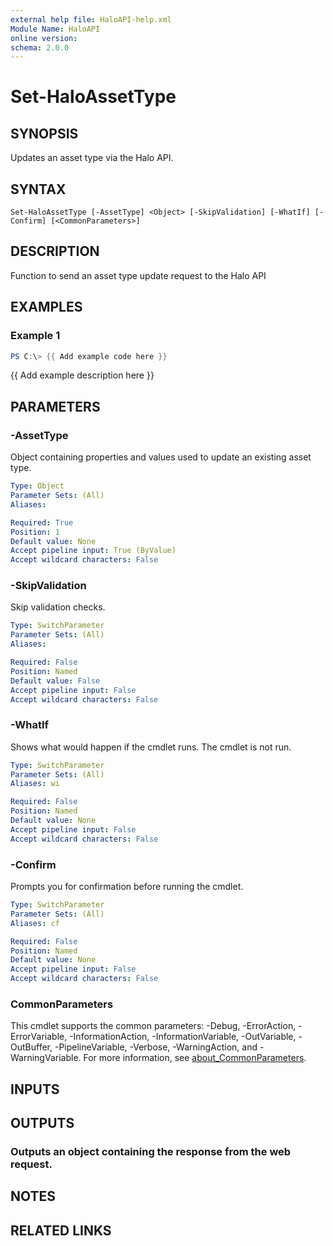 ```yaml
---
external help file: HaloAPI-help.xml
Module Name: HaloAPI
online version:
schema: 2.0.0
---
```


# Set-HaloAssetType

## SYNOPSIS
Updates an asset type via the Halo API.

## SYNTAX

```
Set-HaloAssetType [-AssetType] <Object> [-SkipValidation] [-WhatIf] [-Confirm] [<CommonParameters>]
```

## DESCRIPTION
Function to send an asset type update request to the Halo API

## EXAMPLES

### Example 1
```powershell
PS C:\> {{ Add example code here }}
```

{{ Add example description here }}

## PARAMETERS

### -AssetType
Object containing properties and values used to update an existing asset type.

```yaml
Type: Object
Parameter Sets: (All)
Aliases:

Required: True
Position: 1
Default value: None
Accept pipeline input: True (ByValue)
Accept wildcard characters: False
```

### -SkipValidation
Skip validation checks.

```yaml
Type: SwitchParameter
Parameter Sets: (All)
Aliases:

Required: False
Position: Named
Default value: False
Accept pipeline input: False
Accept wildcard characters: False
```

### -WhatIf
Shows what would happen if the cmdlet runs.
The cmdlet is not run.

```yaml
Type: SwitchParameter
Parameter Sets: (All)
Aliases: wi

Required: False
Position: Named
Default value: None
Accept pipeline input: False
Accept wildcard characters: False
```

### -Confirm
Prompts you for confirmation before running the cmdlet.

```yaml
Type: SwitchParameter
Parameter Sets: (All)
Aliases: cf

Required: False
Position: Named
Default value: None
Accept pipeline input: False
Accept wildcard characters: False
```

### CommonParameters
This cmdlet supports the common parameters: -Debug, -ErrorAction, -ErrorVariable, -InformationAction, -InformationVariable, -OutVariable, -OutBuffer, -PipelineVariable, -Verbose, -WarningAction, and -WarningVariable. For more information, see [about_CommonParameters](http://go.microsoft.com/fwlink/?LinkID=113216).

## INPUTS

## OUTPUTS

### Outputs an object containing the response from the web request.
## NOTES

## RELATED LINKS
